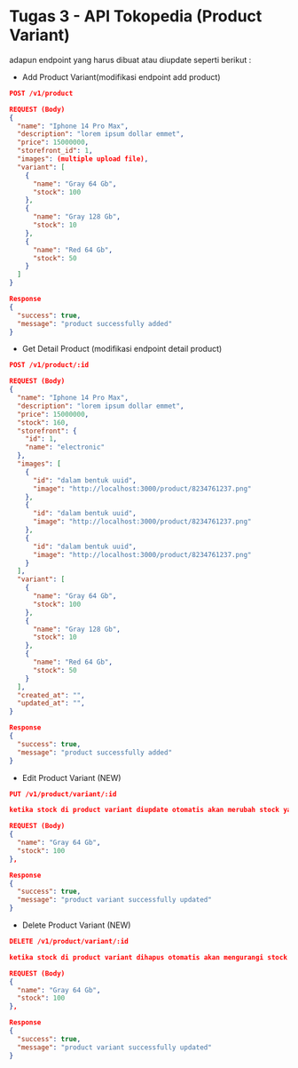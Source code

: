 # Tugas 3 - API Tokopedia (Product Variant)
adapun endpoint yang harus dibuat atau diupdate seperti berikut :

- Add Product Variant(modifikasi endpoint add product)
```json
POST /v1/product

REQUEST (Body)
{
  "name": "Iphone 14 Pro Max",
  "description": "lorem ipsum dollar emmet",
  "price": 15000000,
  "storefront_id": 1,
  "images": (multiple upload file),
  "variant": [
    {
      "name": "Gray 64 Gb",
      "stock": 100
    },
    {
      "name": "Gray 128 Gb",
      "stock": 10
    },
    {
      "name": "Red 64 Gb",
      "stock": 50
    }
  ]
}

Response
{
  "success": true,
  "message": "product successfully added"
}
```

- Get Detail Product (modifikasi endpoint detail product)
```json
POST /v1/product/:id

REQUEST (Body)
{
  "name": "Iphone 14 Pro Max",
  "description": "lorem ipsum dollar emmet",
  "price": 15000000,
  "stock": 160,
  "storefront": {
    "id": 1,
    "name": "electronic"
  },
  "images": [
    {
      "id": "dalam bentuk uuid",
      "image": "http://localhost:3000/product/8234761237.png"
    },
    {
      "id": "dalam bentuk uuid",
      "image": "http://localhost:3000/product/8234761237.png"
    },
    {
      "id": "dalam bentuk uuid",
      "image": "http://localhost:3000/product/8234761237.png"
    }
  ],
  "variant": [
    {
      "name": "Gray 64 Gb",
      "stock": 100
    },
    {
      "name": "Gray 128 Gb",
      "stock": 10
    },
    {
      "name": "Red 64 Gb",
      "stock": 50
    }
  ],
  "created_at": "",
  "updated_at": "",
}

Response
{
  "success": true,
  "message": "product successfully added"
}
```

- Edit Product Variant (NEW)
```json
PUT /v1/product/variant/:id

ketika stock di product variant diupdate otomatis akan merubah stock yang ada ditable product

REQUEST (Body)
{
  "name": "Gray 64 Gb",
  "stock": 100
},

Response
{
  "success": true,
  "message": "product variant successfully updated"
}
```

- Delete Product Variant (NEW)
```json
DELETE /v1/product/variant/:id

ketika stock di product variant dihapus otomatis akan mengurangi stock yang ada ditable product

REQUEST (Body)
{
  "name": "Gray 64 Gb",
  "stock": 100
},

Response
{
  "success": true,
  "message": "product variant successfully updated"
}
```